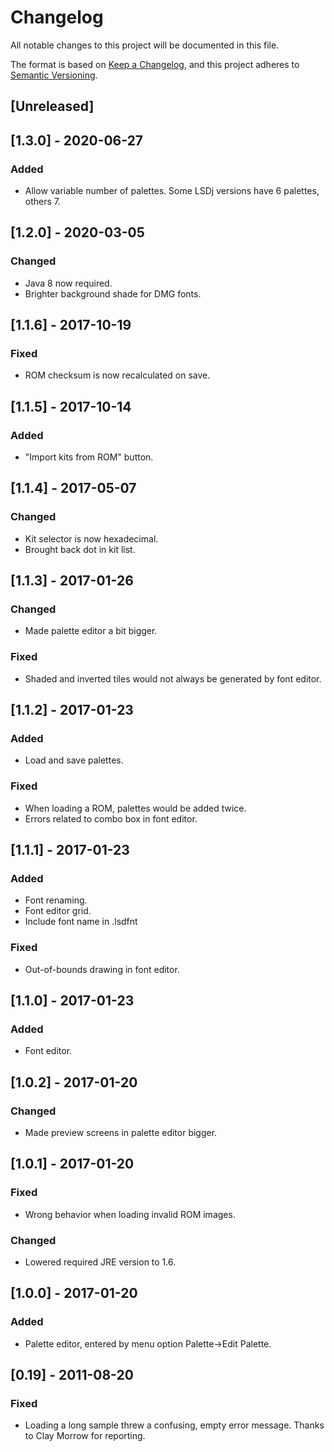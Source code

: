 # Changelog
All notable changes to this project will be documented in this file.

The format is based on [Keep a Changelog](https://keepachangelog.com/en/1.0.0/),
and this project adheres to [Semantic Versioning](https://semver.org/spec/v2.0.0.html).

## [Unreleased]

## [1.3.0] - 2020-06-27
### Added

 - Allow variable number of palettes. Some LSDj versions have 6 palettes, others 7.

## [1.2.0] - 2020-03-05
### Changed

 - Java 8 now required.
 - Brighter background shade for DMG fonts.

## [1.1.6] - 2017-10-19
### Fixed

 - ROM checksum is now recalculated on save.

## [1.1.5] - 2017-10-14
### Added

 - "Import kits from ROM" button.

## [1.1.4] - 2017-05-07
### Changed

 - Kit selector is now hexadecimal.
 - Brought back dot in kit list.

## [1.1.3] - 2017-01-26
### Changed

 - Made palette editor a bit bigger.

### Fixed

 - Shaded and inverted tiles would not always be generated by font editor.

## [1.1.2] - 2017-01-23
### Added

 - Load and save palettes.

### Fixed

 - When loading a ROM, palettes would be added twice.
 - Errors related to combo box in font editor.

## [1.1.1] - 2017-01-23
### Added

 - Font renaming.
 - Font editor grid.
 - Include font name in .lsdfnt

### Fixed

 - Out-of-bounds drawing in font editor.

## [1.1.0] - 2017-01-23
### Added

 - Font editor.

## [1.0.2] - 2017-01-20
### Changed

 - Made preview screens in palette editor bigger.

## [1.0.1] - 2017-01-20
### Fixed

 - Wrong behavior when loading invalid ROM images.

### Changed

 - Lowered required JRE version to 1.6.

## [1.0.0] - 2017-01-20
### Added

 - Palette editor, entered by menu option Palette->Edit Palette.

## [0.19] - 2011-08-20
### Fixed

 - Loading a long sample threw a confusing, empty error message. Thanks to Clay Morrow for reporting.

